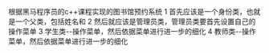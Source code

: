 
根据黑马程序员的c++课程实现的图书馆预约系统
1 首先应该是一个身份类，也就是一个父类，包括姓名和
2 然后就应该是管理员类，管理员类要首先设置自己的操作菜单
3 学生类--操作菜单，然后依据菜单进行进一步的细化
4 教师类--操作菜单，然后依据菜单进行进一步的细化

